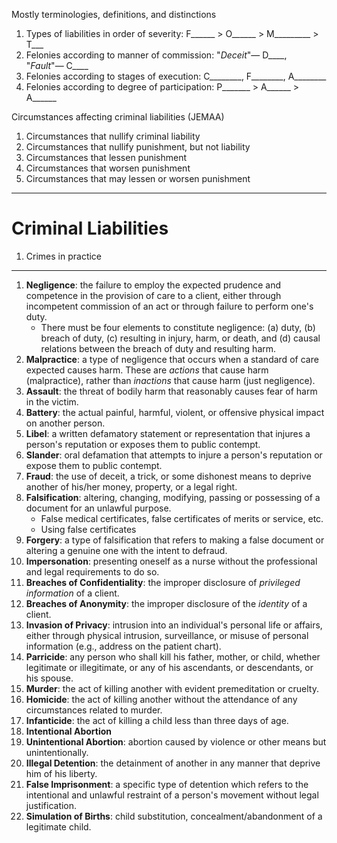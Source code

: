 Mostly terminologies, definitions, and distinctions

1. Types of liabilities in order of severity: F\_\_\_\_\_\_ > O\_\_\_\_\_\_ > M\_\_\_\_\_\_\_\_\_ > T\_\_\_
2. Felonies according to manner of commission: "*Deceit*"— D\_\_\_\_, "*Fault*"— C\_\_\_\_
3. Felonies according to stages of execution: C\_\_\_\_\_\_\_\_, F\_\_\_\_\_\_\_\_, A\_\_\_\_\_\_\_\_
4. Felonies according to degree of participation: P\_\_\_\_\_\_\_ > A\_\_\_\_\_\_ > A\_\_\_\_\_\_

Circumstances affecting criminal liabilities (JEMAA)
1. Circumstances that nullify criminal liability
2. Circumstances that nullify punishment, but not liability
3. Circumstances that lessen punishment
4. Circumstances that worsen punishment
5. Circumstances that may lessen or worsen punishment

___

# Criminal Liabilities
1. Crimes in practice

___

1. **Negligence**: the failure to employ the expected prudence and competence in the provision of care to a client, either through incompetent commission of an act or through failure to perform one's duty.
	- There must be four elements to constitute negligence: (a) duty, (b) breach of duty, (c) resulting in injury, harm, or death, and (d) causal relations between the breach of duty and resulting harm.
2. **Malpractice**: a type of negligence that occurs when a standard of care expected causes harm. These are *actions* that cause harm (malpractice), rather than *inactions* that cause harm (just negligence).
3. **Assault**: the threat of bodily harm that reasonably causes fear of harm in the victim.
4. **Battery**: the actual painful, harmful, violent, or offensive physical impact on another person.
5. **Libel**: a written defamatory statement or representation that injures a person's reputation or exposes them to public contempt.
6. **Slander**: oral defamation that attempts to injure a person's reputation or expose them to public contempt.
7. **Fraud**: the use of deceit, a trick, or some dishonest means to deprive another of his/her money, property, or a legal right.
8. **Falsification**: altering, changing, modifying, passing or possessing of a document for an unlawful purpose.
	- False medical certificates, false certificates of merits or service, etc.
	- Using false certificates
9. **Forgery**: a type of falsification that refers to making a false document or altering a genuine one with the intent to defraud.
10. **Impersonation**: presenting oneself as a nurse without the professional and legal requirements to do so.
11. **Breaches of Confidentiality**: the improper disclosure of *privileged information* of a client.
12. **Breaches of Anonymity**: the improper disclosure of the *identity* of a client.
13. **Invasion of Privacy**: intrusion into an individual's personal life or affairs, either through physical intrusion, surveillance, or misuse of personal information (e.g., address on the patient chart).
14. **Parricide**: any person who shall kill his father, mother, or child, whether legitimate or illegitimate, or any of his ascendants, or descendants, or his spouse.
15. **Murder**: the act of killing another with evident premeditation or cruelty.
16. **Homicide**: the act of killing another without the attendance of any circumstances related to murder.
17. **Infanticide**: the act of killing a child less than three days of age.
18. **Intentional Abortion**
19. **Unintentional Abortion**: abortion caused by violence or other means but unintentionally.
20. **Illegal Detention**: the detainment of another in any manner that deprive him of his liberty.
21. **False Imprisonment**: a specific type of detention which refers to the intentional and unlawful restraint of a person's movement without legal justification.
22. **Simulation of Births**: child substitution, concealment/abandonment of a legitimate child.

